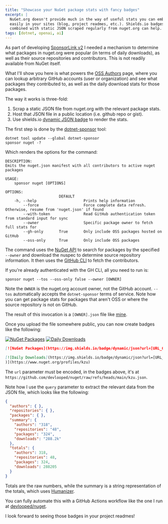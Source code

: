 ```yaml
---
title: "Showcase your NuGet package stats with fancy badges"
excerpt: |
  NuGet.org doesn't provide much in the way of useful stats you can embed 
  easily in your sites (blog, project readmes, etc.). Shields.io badges 
  combined with static JSON scraped regularly from nuget.org can help.
tags: [dotnet, openai, ai]
---
```


As part of developing [SponsorLink v2](https://www.cazzulino.com/sponsorlink2.html) I 
needed a mechanism to determine what packages in nuget.org were popular (in terms of 
daily downloads), as well as their source repositories and contributors. This is not 
readily available from NuGet itself.

What I'll show you here is what powers the [OSS Authors](https://www.devlooped.com/SponsorLink/github/oss/) 
page, where you can lookup arbitrary GitHub accounts (user or organization) and see 
what packages they contributed to, as well as the daily download stats for those packages.

The way it works is three-fold:
1. Scrap a static JSON file from nuget.org with the relevant package stats.
2. Host that JSON file in a public location (i.e. github repo or gist).
3. Use shields.io [dynamic JSON badge](https://shields.io/badges/dynamic-json-badge) to 
   render the stats. 

The first step is done by the [dotnet-sponsor](https://www.nuget.org/packages/dotnet-sponsor) tool:

```shell
dotnet tool update --global dotnet-sponsor
sponsor nuget -?
```

Which renders the options for the command:

```
DESCRIPTION:
Emits the nuget.json manifest with all contributors to active nuget packages

USAGE:
    sponsor nuget [OPTIONS]

OPTIONS:
                        DEFAULT
    -h, --help                     Prints help information
        --force                    Force complete data refresh. Otherwise, resume from 'nuget.json' if found
        --with-token               Read GitHub authentication token from standard input for sync
        --owner                    Specific package owner to fetch full stats for
        --gh-only       True       Only include OSS packages hosted on GitHub
        --oss-only      True       Only include OSS packages
```

The command uses the [NuGet API](https://api.nuget.org/v3/index.json) to search for 
packages by the specified `--owner` and download the nuspec to determine source repository 
information. It then uses the [GitHub CLI](https://cli.github.com/) to fetch the contributors. 

If you're already authenticated with the GH CLI, all you need to run is:

```shell
sponsor nuget --tos --oss-only false --owner [OWNER]
```

Note the `OWNER` is the nuget.org account owner, not the GitHub account. `--tos` automatically 
accepts the `dotnet-sponsor` terms of service. Note how you can get package stats for packages 
that aren't OSS or where the source repository is not on GitHub.

The result of this invocation is a `[OWNER].json` file like [mine](https://github.com/devlooped/nuget/blob/main/kzu.json). 

Once you upload the file somewhere public, you can now create badges like the following:

[![NuGet Packages](https://img.shields.io/badge/dynamic/json?url=https%3A%2F%2Fgithub.com%2Fdevlooped%2Fnuget%2Fraw%2Frefs%2Fheads%2Fmain%2Fkzu.json&query=%24.summary.packages&style=social&logo=nuget&label=packages)](https://www.nuget.org/profiles/kzu)
[![Daily Downloads](https://img.shields.io/badge/dynamic/json?url=https%3A%2F%2Fgithub.com%2Fdevlooped%2Fnuget%2Fraw%2Frefs%2Fheads%2Fmain%2Fkzu.json&query=%24.summary.downloads&style=social&logo=nuget&label=daily%20downloads
)](https://www.nuget.org/profiles/kzu)

```markdown
[![NuGet Packages](https://img.shields.io/badge/dynamic/json?url=[URL_OF_OWNER.JSON]&query=%24.summary.packages&style=social&logo=nuget&label=packages)](https://www.nuget.org/profiles/kzu)

[![Daily Downloads](https://img.shields.io/badge/dynamic/json?url=[URL_OF_OWNER.JSON]&query=%24.summary.downloads&style=social&logo=nuget&label=daily%20downloads
)](https://www.nuget.org/profiles/kzu)
```

The `url` parameter must be encoded, in the badges above, it's at `https://github.com/devlooped/nuget/raw/refs/heads/main/kzu.json`.


Note how I use the `query` parameter to extract the relevant data from the JSON file, which looks like the following:

```json
{
  "authors": { },
  "repositories": { },
  "packages": { },
  "summary": {
    "authors": "318",
    "repositories": "48",
    "packages": "324",
    "downloads": "288.2k"
  },
  "totals": {
    "authors": 318,
    "repositories": 48,
    "packages": 324,
    "downloads": 288205
  }
}
```

Totals are the raw numbers, while the summary is a string representation of the totals, which uses [Humanizer](https://www.nuget.org/packages/Humanizer/).

You can fully automate this with a GitHub Actions workflow like the one 
I run at [devlooped/nuget](https://github.com/devlooped/nuget/blob/main/.github/workflows/nuget.yml).

I look forward to seeing those badges in your project readmes!